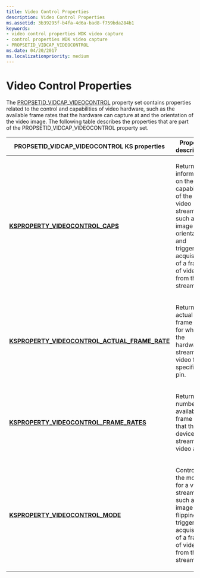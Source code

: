 ```yaml
---
title: Video Control Properties
description: Video Control Properties
ms.assetid: 3b39295f-b4fa-4d6a-bad8-f759bda284b1
keywords:
- video control properties WDK video capture
- control properties WDK video capture
- PROPSETID_VIDCAP_VIDEOCONTROL
ms.date: 04/20/2017
ms.localizationpriority: medium
---
```


# Video Control Properties


The [PROPSETID\_VIDCAP\_VIDEOCONTROL](https://docs.microsoft.com/windows-hardware/drivers/stream/propsetid-vidcap-videocontrol) property set contains properties related to the control and capabilities of video hardware, such as the available frame rates that the hardware can capture at and the orientation of the video image. The following table describes the properties that are part of the PROPSETID\_VIDCAP\_VIDEOCONTROL property set.

<table>
<colgroup>
<col width="50%" />
<col width="50%" />
</colgroup>
<thead>
<tr class="header">
<th>PROPSETID_VIDCAP_VIDEOCONTROL KS properties</th>
<th>Property description</th>
</tr>
</thead>
<tbody>
<tr class="odd">
<td><p><a href="https://docs.microsoft.com/windows-hardware/drivers/stream/ksproperty-videocontrol-caps" data-raw-source="[&lt;strong&gt;KSPROPERTY_VIDEOCONTROL_CAPS&lt;/strong&gt;](https://docs.microsoft.com/windows-hardware/drivers/stream/ksproperty-videocontrol-caps)"><strong>KSPROPERTY_VIDEOCONTROL_CAPS</strong></a></p></td>
<td><p>Returns information on the capabilities of the video stream, such as image orientation and triggering acquisition of a frame of video from the stream.</p></td>
</tr>
<tr class="even">
<td><p><a href="https://docs.microsoft.com/windows-hardware/drivers/stream/ksproperty-videocontrol-actual-frame-rate" data-raw-source="[&lt;strong&gt;KSPROPERTY_VIDEOCONTROL_ACTUAL_FRAME_RATE&lt;/strong&gt;](https://docs.microsoft.com/windows-hardware/drivers/stream/ksproperty-videocontrol-actual-frame-rate)"><strong>KSPROPERTY_VIDEOCONTROL_ACTUAL_FRAME_RATE</strong></a></p></td>
<td><p>Returns the actual frame rate for which the hardware is streaming video for a specific pin.</p></td>
</tr>
<tr class="odd">
<td><p><a href="https://docs.microsoft.com/windows-hardware/drivers/stream/ksproperty-videocontrol-frame-rates" data-raw-source="[&lt;strong&gt;KSPROPERTY_VIDEOCONTROL_FRAME_RATES&lt;/strong&gt;](https://docs.microsoft.com/windows-hardware/drivers/stream/ksproperty-videocontrol-frame-rates)"><strong>KSPROPERTY_VIDEOCONTROL_FRAME_RATES</strong></a></p></td>
<td><p>Returns the number of available frame rates that the device can stream video at.</p></td>
</tr>
<tr class="even">
<td><p><a href="https://docs.microsoft.com/windows-hardware/drivers/stream/ksproperty-videocontrol-mode" data-raw-source="[&lt;strong&gt;KSPROPERTY_VIDEOCONTROL_MODE&lt;/strong&gt;](https://docs.microsoft.com/windows-hardware/drivers/stream/ksproperty-videocontrol-mode)"><strong>KSPROPERTY_VIDEOCONTROL_MODE</strong></a></p></td>
<td><p>Controls the modes for a video stream, such as image flipping and triggering acquisition of a frame of video from the stream.</p></td>
</tr>
</tbody>
</table>

 

 

 




